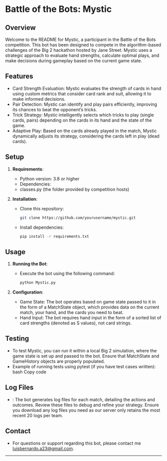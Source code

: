 # Battle of the Bots: Mystic


## Overview

Welcome to the README for Mystic, a participant in the Battle of the Bots competition. This bot has been designed to compete in the algorithm-based challenges of the Big 2 hackathon hosted by Jane Street. Mystic uses a strategic approach to evaluate hand strengths, calculate optimal plays, and make decisions during gameplay based on the current game state.

## Features

- Card Strength Evaluation: Mystic evaluates the strength of cards in hand using custom metrics that consider card rank and suit, allowing it to make informed decisions.
- Pair Detection: Mystic can identify and play pairs efficiently, improving its chances to beat the opponent’s tricks.
- Trick Strategy: Mystic intelligently selects which tricks to play (single cards, pairs) depending on the cards in its hand and the state of the game.
- Adaptive Play: Based on the cards already played in the match, Mystic dynamically adjusts its strategy, considering the cards left in play (dead cards).

## Setup

1. **Requirements**:
   - Python version: 3.8 or higher
   - Dependencies:
   - classes.py (the folder provided by competition hosts)


2. **Installation**:
   - Clone this repository:
     ```bash
     git clone https://github.com/yourusername/mystic.git
     ```
   - Install dependencies:
     ```bash
     pip install -r requirements.txt
     ```

## Usage

1. **Running the Bot**:
   - Execute the bot using the following command:
     ```bash
     python Mystic.py
     ```

2. **Configuration**:
   - Game State: The bot operates based on game state passed to it in the form of a MatchState object, which provides data on the current match, your hand, and the cards you need to beat.
   - Hand Input: The bot requires hand input in the form of a sorted list of card strengths (denoted as S values), not card strings.

## Testing

- To test Mystic, you can run it within a local Big 2 simulation, where the game state is set up and passed to the bot. Ensure that MatchState and GameHistory objects are properly populated.
- Example of running tests using pytest (if you have test cases written):
bash
Copy code


## Log Files

- : The bot generates log files for each match, detailing the actions and outcomes. Review these files to debug and refine your strategy. Ensure you download any log files you need as our server only retains the most recent 20 logs per team.



## Contact

- For questions or support regarding this bot, please contact me luisbernardo.a23@gmail.com.

---
